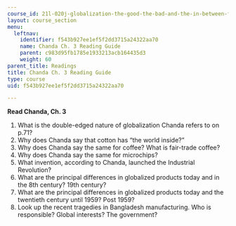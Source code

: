 ```yaml
---
course_id: 21l-020j-globalization-the-good-the-bad-and-the-in-between-fall-2016
layout: course_section
menu:
  leftnav:
    identifier: f543b927ee1ef5f2dd3715a24322aa70
    name: Chanda Ch. 3 Reading Guide
    parent: c983d95fb1785e1933213acb164435d3
    weight: 60
parent_title: Readings
title: Chanda Ch. 3 Reading Guide
type: course
uid: f543b927ee1ef5f2dd3715a24322aa70

---
```


**Read Chanda, Ch. 3**

1.  What is the double-edged nature of globalization Chanda refers to on p.71?
2.  Why does Chanda say that cotton has “the world inside?”
3.  Why does Chanda say the same for coffee? What is fair-trade coffee?
4.  Why does Chanda say the same for microchips?
5.  What invention, according to Chanda, launched the Industrial Revolution?
6.  What are the principal differences in globalized products today and in the 8th century? 19th century?
7.  What are the principal differences in globalized products today and the twentieth century until 1959? Post 1959?
8.  Look up the recent tragedies in Bangladesh manufacturing. Who is responsible? Global interests? The government?